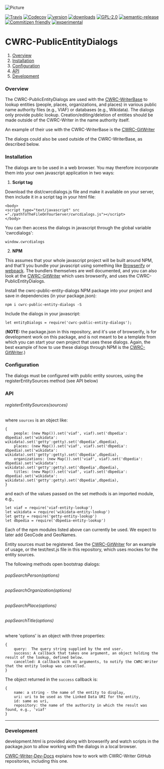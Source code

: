![Picture](http://cwrc.ca/logos/CWRC_logos_2016_versions/CWRCLogo-Horz-FullColour.png)

[![Travis](https://img.shields.io/travis/cwrc/CWRC-PublicEntityDialogs.svg)](https://travis-ci.org/cwrc/CWRC-PublicEntityDialogs)
[![Codecov](https://img.shields.io/codecov/c/github/cwrc/CWRC-PublicEntityDialogs.svg)](https://codecov.io/gh/cwrc/CWRC-PublicEntityDialogs)
[![version](https://img.shields.io/npm/v/cwrc-public-entity-dialogs.svg)](http://npm.im/cwrc-public-entity-dialogs)
[![downloads](https://img.shields.io/npm/dm/cwrc-public-entity-dialogs.svg)](http://npm-stat.com/charts.html?package=cwrc-public-entity-dialogs&from=2015-08-01)
[![GPL-2.0](https://img.shields.io/npm/l/cwrc-public-entity-dialogs.svg)](http://opensource.org/licenses/GPL-2.0)
[![semantic-release](https://img.shields.io/badge/%20%20%F0%9F%93%A6%F0%9F%9A%80-semantic--release-e10079.svg)](https://github.com/semantic-release/semantic-release)
[![Commitizen friendly](https://img.shields.io/badge/commitizen-friendly-brightgreen.svg)](http://commitizen.github.io/cz-cli/)
[![experimental](http://badges.github.io/stability-badges/dist/experimental.svg)](http://github.com/badges/stability-badges)

# CWRC-PublicEntityDialogs

1. [Overview](#overview)
1. [Installation](#installation)
1. [Configuration](#configuration)
1. [API](#api)
1. [Development](#development)

### Overview

The CWRC-PublicEntityDialogs are used with the [CWRC-WriterBase](https://github.com/cwrc/CWRC-WriterBase) to lookup entities (people, places, organizations, and places) in various public name authority files (e.g., VIAF) or databases (e.g., Wikidata).  The dialogs only provide public lookup.  Creation/editing/deletion of entities should be made outside of the CWRC-Writer in the name authority itself.

An example of their use with the CWRC-WriterBase is the [CWRC-GitWriter](https://github.com/cwrc/CWRC-GitWriter)

The dialogs could also be used outside of the CWRC-WriterBase, as described below.

### Installation

The dialogs are to be used in a web browser.  You may therefore incorporate them into your own javascript application in two ways:

1.  **Script tag**  

Download the dist/cwrcdialogs.js file and make it available on your server, then include it in a script tag in your html file:

```
<body>
<script type="text/javascript" src ="./pathToTheFileOnYourServer/cwrcdialogs.js"></script>
</body>
```

You can then access the dialogs in javascript through the global variable 'cwrcdialogs':

```window.cwrcdialogs```


2. **NPM**

This assumes that your whole javascript project will be built around NPM, and that'll you bundle your javascript using something like [Browserify](http://browserify.org) or [webpack](https://webpack.js.org).  The bundlers themselves are well documented, and you can also look at the [CWRC-GitWriter](https://github.com/cwrc/CWRC-GitWriter) which uses browserify, and uses the CWRC-PublicEntityDialogs.

Install the cwrc-public-entity-dialogs NPM package into your project and save in dependencies (in your package.json):

```npm i cwrc-public-entity-dialogs -S```

Include the dialogs in your javascript:

```let entityDialogs = require('cwrc-public-entity-dialogs');```

(**NOTE:**  the package.json in this repository, and it's use of browserify, is for development work on this package, and is not meant to be a template from which you can start your own project that uses these dialogs.  Again, the best example of how to use these dialogs through NPM is the [CWRC-GitWriter](https://github.com/cwrc/CWRC-GitWriter).)
### Configuration

The dialogs must be configured with public entity sources, using the registerEntitySources method (see API below)

### API

###### registerEntitySources(sources)

where ```sources``` is an object like:

```
{
    people: (new Map()).set('viaf', viaf).set('dbpedia': dbpedia).set('wikidata': wikidata).set('getty':getty).set('dbpedia',dbpedia),
    places: (new Map()).set('viaf', viaf).set('dbpedia': dbpedia).set('wikidata': wikidata).set('getty':getty).set('dbpedia',dbpedia),
    organizations: (new Map()).set('viaf', viaf).set('dbpedia': dbpedia).set('wikidata': wikidata).set('getty':getty).set('dbpedia',dbpedia),
    titles: (new Map()).set('viaf', viaf).set('dbpedia': dbpedia).set('wikidata': wikidata).set('getty':getty).set('dbpedia',dbpedia),
}
```

and each of the values passed on the set methods is an imported module, e.g.,

```
let viaf = require('viaf-entity-lookup')
let wikidata = require('wikidata-entity-lookup')
let getty = require('getty-entity-lookup')
let dbpedia = require('dbpedia-entity-lookup')
```

Each of the npm modules listed above can currently be used.  We expect to later add GeoCode and GeoNames.

Entity sources must be registered.  See the [CWRC-GitWriter](https://github.com/cwrc/CWRC-GitWriter/blob/master/src/js/app.js) for an example of usage, or the test/test.js file in this repository, which uses mockes for the entity sources.

The following methods open bootstrap dialogs:


###### popSearchPerson(options)

###### popSearchOrganization(options)

###### popSearchPlace(options)

###### popSearchTitle(options)
  
where 'options' is an object with three properties:

```
{
    query:  The query string supplied by the end user.   
    success: A callback that takes one argument, an object holding the result of the lookup, defined below.
    cancelled: A callback with no arguments, to notify the CWRC-Writer that the entity lookup was cancelled.
}
```

The object returned in the `success` callback is:

```
{   
    name: a string - the name of the entity to display,
    uri: uri to be used as the Linked Data URI for the entity,
    id: same as uri,
    repository: the name of the authority in which the result was found, e.g., 'viaf'
}
```
-----

### Development

development.html is provided along with browserify and watch scripts in the package.json to allow working with the dialogs in a local browser.

[CWRC-Writer-Dev-Docs](https://github.com/jchartrand/CWRC-Writer-Dev-Docs) explains how to work with CWRC-Writer GitHub repositories, including this one.


